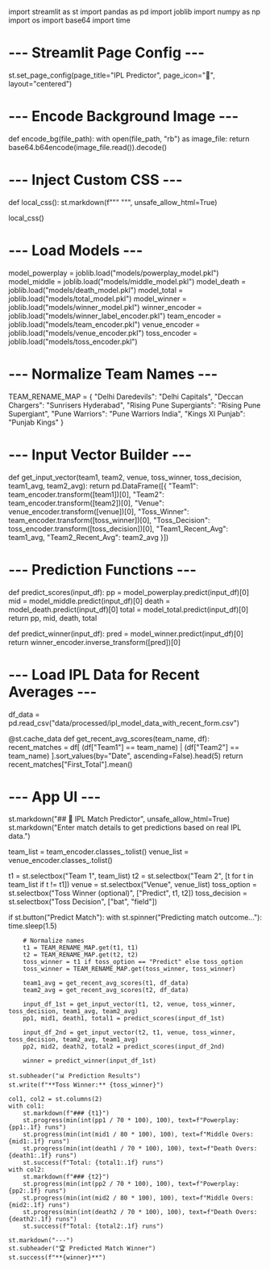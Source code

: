 import streamlit as st
import pandas as pd
import joblib
import numpy as np
import os
import base64
import time

# --- Streamlit Page Config ---

st.set\_page\_config(page\_title="IPL Predictor", page\_icon="🏏", layout="centered")

# --- Encode Background Image ---

def encode\_bg(file\_path):
with open(file\_path, "rb") as image\_file:
return base64.b64encode(image\_file.read()).decode()

# --- Inject Custom CSS ---

def local\_css():
st.markdown(f""" <style>
body {{
background-image: url("data\:image/png;base64,{encode\_bg('assets/background.png')}");
background-size: cover;
background-attachment: fixed;
}}
.stButton > button {{
background-color: #f0ad4e;
color: white;
font-weight: bold;
transition: 0.3s;
border-radius: 8px;
padding: 0.5em 1em;
}}
.stButton > button\:hover {{
background-color: #ec971f;
color: white;
transform: scale(1.05);
cursor: pointer;
}} </style>
""", unsafe\_allow\_html=True)

local\_css()

# --- Load Models ---

model\_powerplay = joblib.load("models/powerplay\_model.pkl")
model\_middle = joblib.load("models/middle\_model.pkl")
model\_death = joblib.load("models/death\_model.pkl")
model\_total = joblib.load("models/total\_model.pkl")
model\_winner = joblib.load("models/winner\_model.pkl")
winner\_encoder = joblib.load("models/winner\_label\_encoder.pkl")
team\_encoder = joblib.load("models/team\_encoder.pkl")
venue\_encoder = joblib.load("models/venue\_encoder.pkl")
toss\_encoder = joblib.load("models/toss\_encoder.pkl")

# --- Normalize Team Names ---

TEAM\_RENAME\_MAP = {
"Delhi Daredevils": "Delhi Capitals",
"Deccan Chargers": "Sunrisers Hyderabad",
"Rising Pune Supergiants": "Rising Pune Supergiant",
"Pune Warriors": "Pune Warriors India",
"Kings XI Punjab": "Punjab Kings"
}

# --- Input Vector Builder ---

def get\_input\_vector(team1, team2, venue, toss\_winner, toss\_decision, team1\_avg, team2\_avg):
return pd.DataFrame(\[{
"Team1": team\_encoder.transform(\[team1])\[0],
"Team2": team\_encoder.transform(\[team2])\[0],
"Venue": venue\_encoder.transform(\[venue])\[0],
"Toss\_Winner": team\_encoder.transform(\[toss\_winner])\[0],
"Toss\_Decision": toss\_encoder.transform(\[toss\_decision])\[0],
"Team1\_Recent\_Avg": team1\_avg,
"Team2\_Recent\_Avg": team2\_avg
}])

# --- Prediction Functions ---

def predict\_scores(input\_df):
pp = model\_powerplay.predict(input\_df)\[0]
mid = model\_middle.predict(input\_df)\[0]
death = model\_death.predict(input\_df)\[0]
total = model\_total.predict(input\_df)\[0]
return pp, mid, death, total

def predict\_winner(input\_df):
pred = model\_winner.predict(input\_df)\[0]
return winner\_encoder.inverse\_transform(\[pred])\[0]

# --- Load IPL Data for Recent Averages ---

df\_data = pd.read\_csv("data/processed/ipl\_model\_data\_with\_recent\_form.csv")

@st.cache\_data
def get\_recent\_avg\_scores(team\_name, df):
recent\_matches = df\[
(df\["Team1"] == team\_name) | (df\["Team2"] == team\_name)
].sort\_values(by="Date", ascending=False).head(5)
return recent\_matches\["First\_Total"].mean()

# --- App UI ---

st.markdown("## 🏏 IPL Match Predictor", unsafe\_allow\_html=True)
st.markdown("Enter match details to get predictions based on real IPL data.")

team\_list = team\_encoder.classes\_.tolist()
venue\_list = venue\_encoder.classes\_.tolist()

t1 = st.selectbox("Team 1", team\_list)
t2 = st.selectbox("Team 2", \[t for t in team\_list if t != t1])
venue = st.selectbox("Venue", venue\_list)
toss\_option = st.selectbox("Toss Winner (optional)", \["Predict", t1, t2])
toss\_decision = st.selectbox("Toss Decision", \["bat", "field"])

if st.button("Predict Match"):
with st.spinner("Predicting match outcome..."):
time.sleep(1.5)

```
    # Normalize names
    t1 = TEAM_RENAME_MAP.get(t1, t1)
    t2 = TEAM_RENAME_MAP.get(t2, t2)
    toss_winner = t1 if toss_option == "Predict" else toss_option
    toss_winner = TEAM_RENAME_MAP.get(toss_winner, toss_winner)

    team1_avg = get_recent_avg_scores(t1, df_data)
    team2_avg = get_recent_avg_scores(t2, df_data)

    input_df_1st = get_input_vector(t1, t2, venue, toss_winner, toss_decision, team1_avg, team2_avg)
    pp1, mid1, death1, total1 = predict_scores(input_df_1st)

    input_df_2nd = get_input_vector(t2, t1, venue, toss_winner, toss_decision, team2_avg, team1_avg)
    pp2, mid2, death2, total2 = predict_scores(input_df_2nd)

    winner = predict_winner(input_df_1st)

st.subheader("📊 Prediction Results")
st.write(f"**Toss Winner:** {toss_winner}")

col1, col2 = st.columns(2)
with col1:
    st.markdown(f"### {t1}")
    st.progress(min(int(pp1 / 70 * 100), 100), text=f"Powerplay: {pp1:.1f} runs")
    st.progress(min(int(mid1 / 80 * 100), 100), text=f"Middle Overs: {mid1:.1f} runs")
    st.progress(min(int(death1 / 70 * 100), 100), text=f"Death Overs: {death1:.1f} runs")
    st.success(f"Total: {total1:.1f} runs")
with col2:
    st.markdown(f"### {t2}")
    st.progress(min(int(pp2 / 70 * 100), 100), text=f"Powerplay: {pp2:.1f} runs")
    st.progress(min(int(mid2 / 80 * 100), 100), text=f"Middle Overs: {mid2:.1f} runs")
    st.progress(min(int(death2 / 70 * 100), 100), text=f"Death Overs: {death2:.1f} runs")
    st.success(f"Total: {total2:.1f} runs")

st.markdown("---")
st.subheader("🏆 Predicted Match Winner")
st.success(f"**{winner}**")
```
